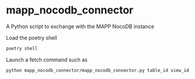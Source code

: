 # mapp_nocodb_connector
A Python script to exchange with the MAPP NocoDB instance

Load the poetry shell

```bash
poetry shell
```

Launch a fetch command such as


```bash
python mapp_nocodb_connector/mapp_nocodb_connector.py table_id view_id output_name
```